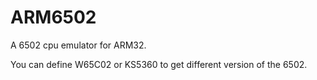 # ARM6502
A 6502 cpu emulator for ARM32.

You can define W65C02 or KS5360 to get different version of the 6502.
